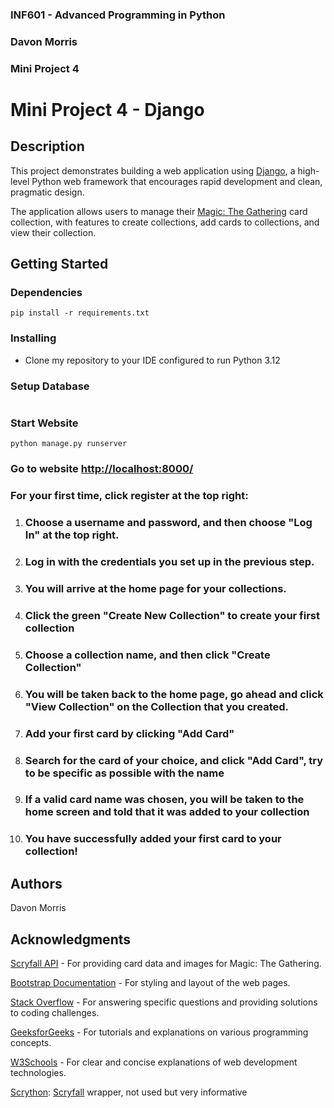 ### INF601 - Advanced Programming in Python
### Davon Morris
### Mini Project 4


# Mini Project 4 - Django

## Description

This project demonstrates building a web application using [Django](https://www.djangoproject.com/), a high-level Python web framework that encourages rapid development and clean, pragmatic design. 

The application allows users to manage their [Magic: The Gathering](https://magic.wizards.com/) card collection, with features to create collections, add cards to collections, and view their collection.


## Getting Started

### Dependencies

```
pip install -r requirements.txt
```
### Installing

* Clone my repository to your IDE configured to run Python 3.12

### Setup Database

```

```

### Start Website

```
python manage.py runserver
```

### Go to website [http://localhost:8000/](http://localhost:8000/)

### For your first time, click register at the top right:


1. ### Choose a username and password, and then choose "Log In" at the top right. 


2. ### Log in with the credentials you set up in the previous step. 

3. ### You will arrive at the home page for your collections.

4. ### Click the green "Create New Collection" to create your first collection


5. ### Choose a collection name, and then click "Create Collection"


6. ### You will be taken back to the home page, go ahead and click "View Collection" on the Collection that you created.


7. ### Add your first card by clicking "Add Card"


8. ### Search for the card of your choice, and click "Add Card", try to be specific as possible with the name


9. ### If a valid card name was chosen, you will be taken to the home screen and told that it was added to your collection


10. ### You have successfully added your first card to your collection!



## Authors

Davon Morris

## Acknowledgments

[Scryfall API](https://scryfall.com/docs/api) - For providing card data and images for Magic: The Gathering.

[Bootstrap Documentation](https://getbootstrap.com/docs/4.5/getting-started/introduction/) - For styling and layout of the web pages.

[Stack Overflow](https://stackoverflow.com/) - For answering specific questions and providing solutions to coding challenges.

[GeeksforGeeks](https://www.geeksforgeeks.org/) - For tutorials and explanations on various programming concepts.

[W3Schools](https://www.w3schools.com/) - For clear and concise explanations of web development technologies.

[Scrython](https://github.com/NandaScott/Scrython): [Scryfall](https://scryfall.com/) wrapper, not used but very informative
